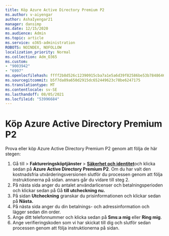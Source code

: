 ```yaml
---
title: Köp Azure Active Directory Premium P2
ms.author: v-aiyengar
author: AshaIyengar21
manager: dansimp
ms.date: 12/15/2020
ms.audience: Admin
ms.topic: article
ms.service: o365-administration
ROBOTS: NOINDEX, NOFOLLOW
localization_priority: Normal
ms.collection: Adm_O365
ms.custom:
- "9003942"
- "6997"
ms.openlocfilehash: ffff2b8d526c12390915cba7a1e5a6d39f82586be53b7848646bd8ab8f17a426
ms.sourcegitcommit: b5f7da89a650d2915dc652449623c78be6247175
ms.translationtype: MT
ms.contentlocale: sv-SE
ms.lasthandoff: 08/05/2021
ms.locfileid: "53996684"
---
```

# <a name="buy-azure-active-directory-premium-p2"></a>Köp Azure Active Directory Premium P2

Prova eller köp Azure Active Directory Premium P2 genom att följa de här stegen:

1. Gå till  >  **Faktureringsköptjänster**  >  [**Säkerhet och identitet**](https://go.microsoft.com/fwlink/?linkid=2131946)och klicka sedan på **Azure Active Directory Premium P2**.
Om du har valt den kostnadsfria utvärderingsversionen slutför du processen genom att följa instruktionerna på sidan. annars går du vidare till steg 2.
1. På nästa sida anger du antalet användarlicenser och betalningsperioden och klickar sedan på Gå **till utcheckning nu.**
1. På sidan **Utcheckning** granskar du prisinformationen och klickar sedan på **Nästa.**
1. På nästa sida anger du din betalnings- och adressinformation och lägger sedan din order.
1. Ange ditt telefonnummer och klicka sedan på **Sms:a mig** eller **Ring mig**.
1. Ange verifieringskoden som vi har skickat till dig och slutför sedan processen genom att följa instruktionerna på sidan.
